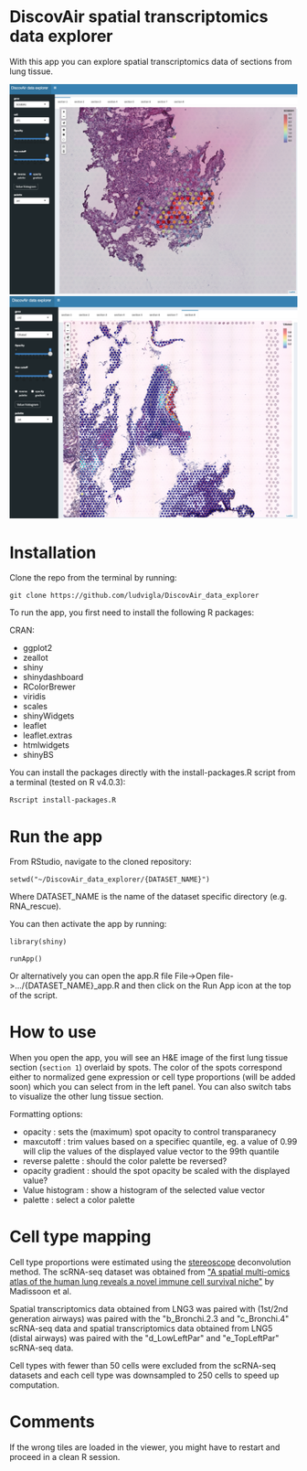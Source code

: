 # DiscovAir spatial transcriptomics data explorer
With this app you can explore spatial transcriptomics data of sections from lung tissue.

![](app1.png)
![](app2.png)

# Installation
Clone the repo from the terminal by running:

```
git clone https://github.com/ludvigla/DiscovAir_data_explorer
```

To run the app, you first need to install the following R packages:

CRAN:
- ggplot2
- zeallot
- shiny
- shinydashboard
- RColorBrewer
- viridis
- scales
- shinyWidgets
- leaflet
- leaflet.extras
- htmlwidgets
- shinyBS

You can install the packages directly with the install-packages.R script from a terminal (tested on R v4.0.3):

```
Rscript install-packages.R
```

# Run the app
From RStudio, navigate to the cloned repository:

```
setwd("~/DiscovAir_data_explorer/{DATASET_NAME}")
```

Where DATASET_NAME is the name of the dataset specific directory (e.g. RNA_rescue).

You can then activate the app by running:

```
library(shiny)
```

```
runApp()
```

Or alternatively you can open the app.R file File->Open file->.../{DATASET_NAME}_app.R and then click on the Run App icon at the top of the script.

# How to use
When you open the app, you will see an H&E image of the first lung tissue section (`section 1`) overlaid by spots. The color of the spots correspond either to normalized gene expression or cell type proportions (will be added soon) which you can select from in the left panel. You can also switch tabs to visualize the other lung tissue section. 

Formatting options:
  * opacity : sets the (maximum) spot opacity to control transparanecy
  * maxcutoff : trim values based on a specifiec quantile, eg. a value of 0.99 will clip the values of the displayed value vector to the 99th quantile
  * reverse palette : should the color palette be reversed?
  * opacity gradient : should the spot opacity be scaled with the displayed value?
  * Value histogram : show a histogram of the selected value vector
  * palette : select a color palette

# Cell type mapping

Cell type proportions were estimated using the [stereoscope](https://github.com/almaan/stereoscope) deconvolution method. The scRNA-seq dataset was obtained 
from ["A spatial multi-omics atlas of the human lung reveals a novel immune cell survival niche"](https://doi.org/10.1101/2021.11.26.470108) by Madissoon et al. 

Spatial transcriptomics data obtained from LNG3 was paired with (1st/2nd generation airways) was paired with the "b_Bronchi.2.3 and "c_Bronchi.4" scRNA-seq data
and spatial transcriptomics data obtained from LNG5 (distal airways) was paired with the "d_LowLeftPar" and "e_TopLeftPar" scRNA-seq data.

Cell types with fewer than 50 cells were excluded from the scRNA-seq datasets and each cell type was downsampled to 250 cells to speed up computation. 

# Comments

If the wrong tiles are loaded in the viewer, you might have to restart and proceed in a clean R session. 
